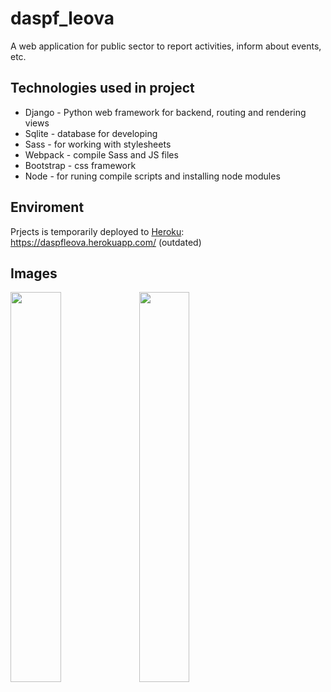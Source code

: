 # daspf_leova

A web application for public sector to report activities, inform about events, etc.

## Technologies used in project

* Django - Python web framework for backend, routing and rendering views
* Sqlite - database for developing
* Sass - for working with stylesheets
* Webpack - compile Sass and JS files
* Bootstrap - css framework
* Node - for runing compile scripts and installing node modules

## Enviroment

Prjects is temporarily deployed to [Heroku](https://www.heroku.com/): https://daspfleova.herokuapp.com/ (outdated)

## Images

<img src="https://i.imgur.com/naRKJit.png" width="40%">
<img src="https://i.imgur.com/gCdRflT.png" width="40%">



